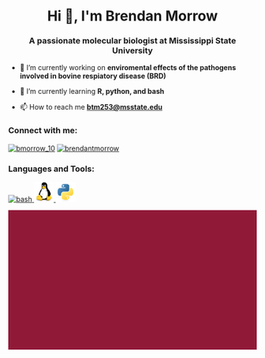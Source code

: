 <h1 align="center">Hi 👋, I'm Brendan Morrow</h1>
<h3 align="center">A passionate molecular biologist at Mississippi State University</h3>

- 🔭 I’m currently working on **enviromental effects of the pathogens involved in bovine respiatory disease (BRD)**

- 🌱 I’m currently learning **R, python, and bash**

- 📫 How to reach me **btm253@msstate.edu**

<h3 align="left">Connect with me:</h3>
<p align="left">
<a href="https://twitter.com/bmorrow_10" target="blank"><img align="center" src="https://raw.githubusercontent.com/rahuldkjain/github-profile-readme-generator/master/src/images/icons/Social/twitter.svg" alt="bmorrow_10" height="30" width="40" /></a>
<a href="https://linkedin.com/in/brendantmorrow" target="blank"><img align="center" src="https://raw.githubusercontent.com/rahuldkjain/github-profile-readme-generator/master/src/images/icons/Social/linked-in-alt.svg" alt="brendantmorrow" height="30" width="40" /></a>
</p>

<h3 align="left">Languages and Tools:</h3>
<p align="left"> <a href="https://www.gnu.org/software/bash/" target="_blank" rel="noreferrer"> <img src="https://www.vectorlogo.zone/logos/gnu_bash/gnu_bash-icon.svg" alt="bash" width="40" height="40"/> </a> <a href="https://www.linux.org/" target="_blank" rel="noreferrer"> <img src="https://raw.githubusercontent.com/devicons/devicon/master/icons/linux/linux-original.svg" alt="linux" width="40" height="40"/> </a> <a href="https://www.python.org" target="_blank" rel="noreferrer"> <img src="https://raw.githubusercontent.com/devicons/devicon/master/icons/python/python-original.svg" alt="python" width="40" height="40"/> </a> </p>

![My Image](my-image.png)

